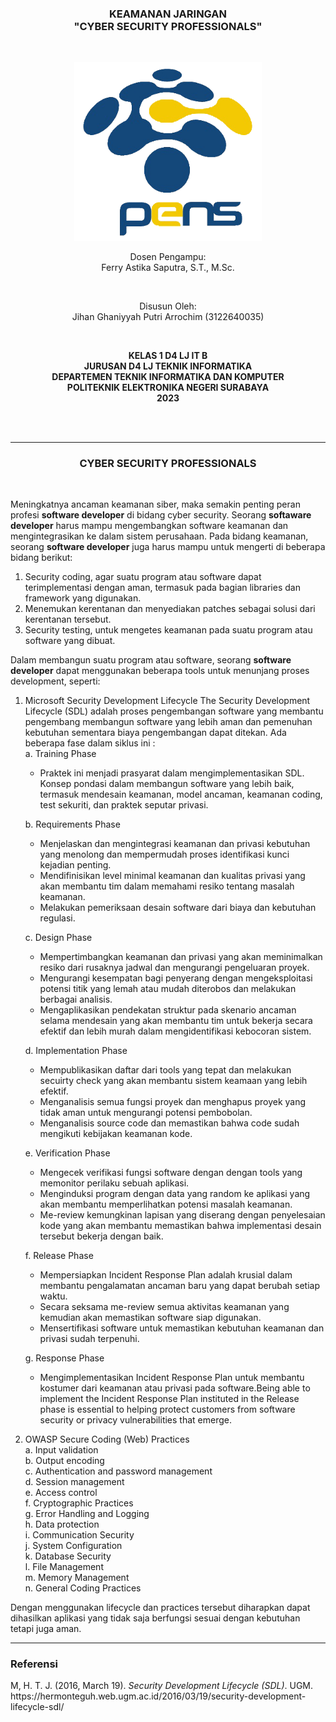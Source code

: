 <div class="cover" align="center">

<h3>
    <b>KEAMANAN JARINGAN</b><br>
    "CYBER SECURITY PROFESSIONALS"
</h3><br>

<img src="../Images/Logo_PENS.png" width="300"><br>

<p>Dosen Pengampu:<br>
Ferry Astika Saputra, S.T., M.Sc.</p> <br>

<p>Disusun Oleh:<br>
Jihan Ghaniyyah Putri Arrochim (3122640035)</p><br>

<p>
    <b>
        KELAS 1 D4 LJ IT B <br>
        JURUSAN D4 LJ TEKNIK INFORMATIKA <br>
        DEPARTEMEN TEKNIK INFORMATIKA DAN KOMPUTER <br> 
        POLITEKNIK ELEKTRONIKA NEGERI SURABAYA <br>
        2023
    </b>
</p>

</div> <br><br>

<div class="isiLaporan">

<hr>

<h3 align="center"> CYBER SECURITY PROFESSIONALS </h3> <br>

Meningkatnya ancaman keamanan siber, maka semakin penting peran profesi **software developer** di bidang cyber security. Seorang **softaware developer** harus mampu mengembangkan software keamanan dan mengintegrasikan ke dalam sistem perusahaan. Pada bidang keamanan, seorang **software developer** juga harus mampu untuk mengerti di beberapa bidang berikut:

1. Security coding, agar suatu program atau software dapat terimplementasi dengan aman, termasuk pada bagian libraries dan framework yang digunakan.
2. Menemukan kerentanan dan menyediakan patches sebagai solusi dari kerentanan tersebut.
3. Security testing, untuk mengetes keamanan pada suatu program atau software yang dibuat.

Dalam membangun suatu program atau software, seorang **software developer** dapat menggunakan beberapa tools untuk menunjang proses development, seperti:

1. Microsoft Security Development Lifecycle
   The Security Development Lifecycle (SDL) adalah proses pengembangan software yang membantu pengembang membangun software yang lebih aman dan pemenuhan kebutuhan sementara biaya pengembangan dapat ditekan. Ada beberapa fase dalam siklus ini : <br>
   a. Training Phase <br>

    - Praktek ini menjadi prasyarat dalam mengimplementasikan SDL. Konsep pondasi dalam membangun software yang lebih baik, termasuk mendesain keamanan, model ancaman, keamanan coding, test sekuriti, dan praktek seputar privasi.

    b. Requirements Phase <br>

    - Menjelaskan dan mengintegrasi keamanan dan privasi kebutuhan yang menolong dan mempermudah proses identifikasi kunci kejadian penting.
    - Mendifinisikan level minimal keamanan dan kualitas privasi yang akan membantu tim dalam memahami resiko tentang masalah keamanan.
    - Melakukan pemeriksaan desain software dari biaya dan kebutuhan regulasi.

    c. Design Phase <br>

    - Mempertimbangkan keamanan dan privasi yang akan meminimalkan resiko dari rusaknya jadwal dan mengurangi pengeluaran proyek.
    - Mengurangi kesempatan bagi penyerang dengan mengeksploitasi potensi titik yang lemah atau mudah diterobos dan melakukan berbagai analisis.
    - Mengaplikasikan pendekatan struktur pada skenario ancaman selama mendesain yang akan membantu tim untuk bekerja secara efektif dan lebih murah dalam mengidentifikasi kebocoran sistem.

    d. Implementation Phase <br>

    - Mempublikasikan daftar dari tools yang tepat dan melakukan secuirty check yang akan membantu sistem keamaan yang lebih efektif.
    - Menganalisis semua fungsi proyek dan menghapus proyek yang tidak aman untuk mengurangi potensi pembobolan.
    - Menganalisis source code dan memastikan bahwa code sudah mengikuti kebijakan keamanan kode.

    e. Verification Phase <br>

    - Mengecek verifikasi fungsi software dengan dengan tools yang memonitor perilaku sebuah aplikasi.
    - Menginduksi program dengan data yang random ke aplikasi yang akan membantu memperlihatkan potensi masalah keamanan.
    - Me-review kemungkinan lapisan yang diserang dengan penyelesaian kode yang akan membantu memastikan bahwa implementasi desain tersebut bekerja dengan baik.

    f. Release Phase <br>

    - Mempersiapkan Incident Response Plan adalah krusial dalam membantu pengalamatan ancaman baru yang dapat berubah setiap waktu.
    - Secara seksama me-review semua aktivitas keamanan yang kemudian akan memastikan software siap digunakan.
    - Mensertifikasi software untuk memastikan kebutuhan keamanan dan privasi sudah terpenuhi.

    g. Response Phase <br>

    - Mengimplementasikan Incident Response Plan untuk membantu kostumer dari keamanan atau privasi pada software.Being able to implement the Incident Response Plan instituted in the Release phase is essential to helping protect customers from software security or privacy vulnerabilities that emerge.<br>

2. OWASP Secure Coding (Web) Practices<br>
   a. Input validation<br>
   b. Output encoding<br>
   c. Authentication and password management<br>
   d. Session management<br>
   e. Access control<br>
   f. Cryptographic Practices<br>
   g. Error Handling and Logging<br>
   h. Data protection<br>
   i. Communication Security<br>
   j. System Configuration<br>
   k. Database Security<br>
   l. File Management<br>
   m. Memory Management<br>
   n. General Coding Practices<br>

Dengan menggunakan lifecycle dan practices tersebut diharapkan dapat dihasilkan aplikasi yang tidak saja berfungsi sesuai dengan kebutuhan tetapi juga aman.

</div>

<hr>

<h3>Referensi</h3>

<div class="csl-entry">M, H. T. J. (2016, March 19). <i>Security Development Lifecycle (SDL)</i>. UGM. https://hermonteguh.web.ugm.ac.id/2016/03/19/security-development-lifecycle-sdl/</div>
